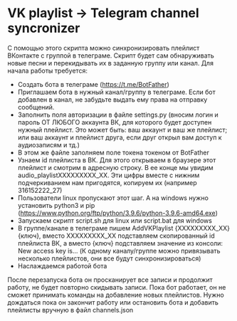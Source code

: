 # VK playlist -> Telegram channel syncronizer

С помощью этого скрипта можно синхронизировать плейлист ВКонтакте с группой в телеграме. Скрипт будет сам обнаруживать новые песни и перекидывать их в заданную группу или канал. 
Для начала работы требуется:
- Создать бота в телеграме (https://t.me/BotFather)
- Приглашаем бота в нужный канал/группу в телеграме. Если бот добавлен в канал, не забудьте выдать ему права на отправку сообщений.
- Заполнить поля авторизации в файле settings.py (вносим логин и пароль ОТ ЛЮБОГО аккаунта ВК, для которого будет доступен нужный плейлист. Это может быть: ваш аккаунт и ваш же плейлист; или ваш аккаунт и плейлист друга, если друг открыл вам доступ к аудиозаписям и тд.)
- В этом же файле заполняем поле токена токеном от BotFather
- Узнаем id плейлиста в ВК. Для этого открываем в браузере этот плейлист и смотрим в адресную строку. В ее конце мы увидим audio_playlistХХХХХХХХХ_ХХ. Эти цифры вместе с нижним подчеркиванием нам пригодятся, копируем их (например 316152222_27)
- Пользователи linux пропускают этот шаг. А на windows нужно установить python3 и pip (https://www.python.org/ftp/python/3.9.6/python-3.9.6-amd64.exe)
- Запускаем скрипт script.sh для linux или script.bat для windows
- В группе/канале в телеграме пишем AddVKPlaylist {ХХХХХХХХХ_ХХ} {ключ}, вместо ХХХХХХХХХ_ХХ подставляем скопированный id плейлиста ВК, а вместо {ключ} подставляем значение из консоли: New access key is... (К одному каналу/группе можно привязывать несколько плейлистов, они все будут синхронизироваться)
- Наслаждаемся работой бота

После перезапуска бота он просканирует все записи и продолжит работу, не будет повторно скидывать записи.
Пока бот работает, он не сможет принимать команды на добавление новых плейлистов. Нужно дождаться пока он закончит работу или остановить бота и добавить плейлисты вручную в файл channels.json

